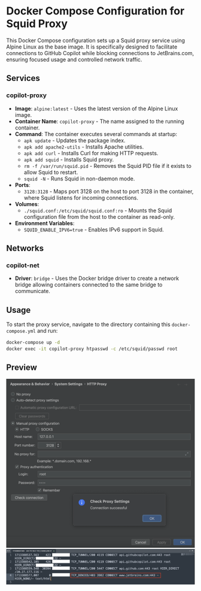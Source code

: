 # Docker Compose Configuration for Squid Proxy

This Docker Compose configuration sets up a Squid proxy service using Alpine Linux as the base image. It is specifically designed to facilitate connections to GitHub Copilot while blocking connections to JetBrains.com, ensuring focused usage and controlled network traffic.

## Services

### copilot-proxy

- **Image**: `alpine:latest` - Uses the latest version of the Alpine Linux image.
- **Container Name**: `copilot-proxy` - The name assigned to the running container.
- **Command**: The container executes several commands at startup:
  - `apk update` - Updates the package index.
  - `apk add apache2-utils` - Installs Apache utilities.
  - `apk add curl` - Installs Curl for making HTTP requests.
  - `apk add squid` - Installs Squid proxy.
  - `rm -f /var/run/squid.pid` - Removes the Squid PID file if it exists to allow Squid to restart.
  - `squid -N` - Runs Squid in non-daemon mode.
- **Ports**:
  - `3128:3128` - Maps port 3128 on the host to port 3128 in the container, where Squid listens for incoming connections.
- **Volumes**:
  - `./squid.conf:/etc/squid/squid.conf:ro` - Mounts the Squid configuration file from the host to the container as read-only.
- **Environment Variables**:
  - `SQUID_ENABLE_IPV6=true` - Enables IPv6 support in Squid.

## Networks

### copilot-net

- **Driver**: `bridge` - Uses the Docker bridge driver to create a network bridge allowing containers connected to the same bridge to communicate.

## Usage

To start the proxy service, navigate to the directory containing this `docker-compose.yml` and run:

```bash
docker-compose up -d
docker exec -it copilot-proxy htpasswd -c /etc/squid/passwd root
```

## Preview

![image](readme-images/proxy.png)
![image](readme-images/log.png)